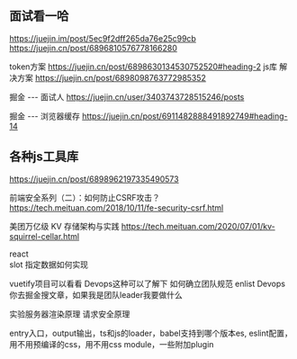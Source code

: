 ## 面试看一哈
https://juejin.im/post/5ec9f2dff265da76e25c99cb
https://juejin.cn/post/6896810576778166280

token方案
https://juejin.cn/post/6898630134530752520#heading-2
js库 解决方案
https://juejin.cn/post/6898098763772985352

掘金  --- 面试人
https://juejin.cn/user/3403743728515246/posts

掘金  --- 浏览器缓存
https://juejin.cn/post/6911482888491892749#heading-14

## 各种js工具库
https://juejin.cn/post/6898962197335490573


前端安全系列（二）：如何防止CSRF攻击？
https://tech.meituan.com/2018/10/11/fe-security-csrf.html

美团万亿级 KV 存储架构与实践
https://tech.meituan.com/2020/07/01/kv-squirrel-cellar.html

react   
slot 指定数据如何实现

vuetify项目可以看看
Devops这种可以了解下
如何确立团队规范
enlist Devops
你去掘金搜文章，如果我是团队leader我要做什么


实验服务器渲染原理 请求安全原理


entry入口，output输出，ts和js的loader，babel支持到哪个版本es,
eslint配置，用不用预编译的css，用不用css module，一些附加plugin